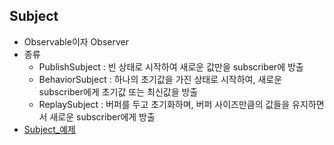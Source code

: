 ## Subject
- Observable이자 Observer
- 종류 
  - PublishSubject : 빈 상태로 시작하여 새로운 값만을 subscriber에 방출
  - BehaviorSubject : 하나의 초기값을 가진 상태로 시작하여, 새로운 subscriber에게 초기값 또는 최신값을 방출
  - ReplaySubject : 버퍼를 두고 초기화하며, 버퍼 사이즈만큼의 값들을 유지하면서 새로운 subscriber에게 방출
- [Subject_예제](https://github.com/Jinoo9622/iOS/blob/master/Chapter4/05_GitHubRepositoryApp/Subject.playground/Contents.swift)
